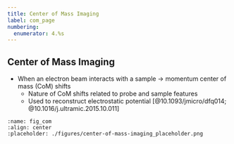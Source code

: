```yaml
---
title: Center of Mass Imaging
label: com_page
numbering:
  enumerator: 4.%s
---
```


## Center of Mass Imaging

- When an electron beam interacts with a sample &rarr; momentum center of mass (CoM) shifts
  - Nature of CoM shifts related to probe and sample features
  - Used to reconstruct electrostatic potential [@10.1093/jmicro/dfq014; @10.1016/j.ultramic.2015.10.011]

```{figure} #app:center-of-mass-imaging
:name: fig_com
:align: center
:placeholder: ./figures/center-of-mass-imaging_placeholder.png
```
